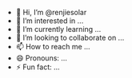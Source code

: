 - 👋 Hi, I’m @renjiesolar
- 👀 I’m interested in ...
- 🌱 I’m currently learning ...
- 💞️ I’m looking to collaborate on ...
- 📫 How to reach me ...
- 😄 Pronouns: ...
- ⚡ Fun fact: ...

<!---
renjiesolar/renjiesolar is a ✨ special ✨ repository because its `README.md` (this file) appears on your GitHub profile.
You can click the Preview link to take a look at your changes.
--->
